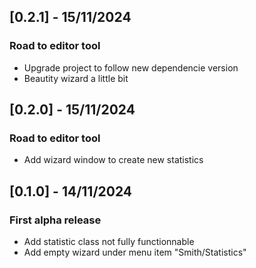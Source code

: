 ## [0.2.1] - 15/11/2024
### Road to editor tool
- Upgrade project to follow new dependencie version
- Beautity wizard a little bit

## [0.2.0] - 15/11/2024
### Road to editor tool
- Add wizard window to create new statistics

## [0.1.0] - 14/11/2024
### First alpha release
- Add statistic class not fully functionnable
- Add empty wizard under menu item "Smith/Statistics"